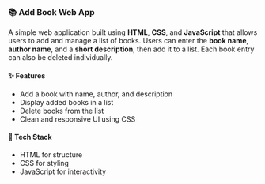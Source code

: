 
### 📚 Add Book Web App

A simple web application built using **HTML**, **CSS**, and **JavaScript** that allows users to add and manage a list of books. Users can enter the **book name**, **author name**, and a **short description**, then add it to a list. Each book entry can also be deleted individually.

#### ✨ Features

* Add a book with name, author, and description
* Display added books in a list
* Delete books from the list
* Clean and responsive UI using CSS

#### 🔧 Tech Stack

* HTML for structure
* CSS for styling
* JavaScript for interactivity


